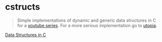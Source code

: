 # cstructs

> Simple implementations of dynamic and generic data structures in C for a [youtube
> series](https://youtu.be/sDuKiZsCyS). For a more serious implementation go to
> [utopia](https://github.com/LogicEu/utopia.git).

[Data Structures in C](https://youtu.be/sDuKiZsCyS4)
